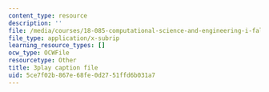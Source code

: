 ```yaml
---
content_type: resource
description: ''
file: /media/courses/18-085-computational-science-and-engineering-i-fall-2008/5ce7f02b867e68fe0d2751ffd6b031a7_Y_lWzD2vigk.srt
file_type: application/x-subrip
learning_resource_types: []
ocw_type: OCWFile
resourcetype: Other
title: 3play caption file
uid: 5ce7f02b-867e-68fe-0d27-51ffd6b031a7
---
```

